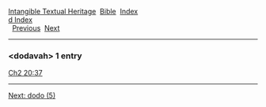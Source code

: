 [Intangible Textual Heritage](../../index)  [Bible](../index) 
[Index](index)   
[d Index](_d_)  
  [Previous](c03311)  [Next](c03313) 

------------------------------------------------------------------------

### &lt;dodavah&gt; 1 entry

[Ch2 20:37](../kjv/ch2020.htm#037)  

------------------------------------------------------------------------

[Next: dodo (5)](c03313)
